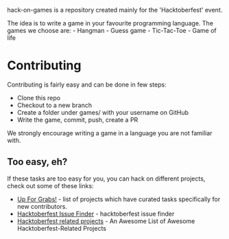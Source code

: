 hack-on-games is a repository created mainly for the
'Hacktoberfest' event.

The idea is to write a game in your favourite programming language.
The games we choose are:
    - Hangman
    - Guess game
    - Tic-Tac-Toe
    - Game of life

# Contributing

Contributing is fairly easy and can be done in few steps:
- Clone this repo
- Checkout to a new branch
- Create a folder under games/<game> with your username on GitHub
- Write the game, commit, push, create a PR

We strongly encourage writing a game in a language you are not familiar with.

## Too easy, eh?

If these tasks are too easy for you, you can hack on different projects, check out some of these links:

- [Up For Grabs!](https://up-for-grabs.net) - list of projects which have curated tasks specifically for new contributors.
- [Hacktoberfest Issue Finder](https://hacktoberfest-finder.netlify.com) - hacktoberfest issue finder
- [Hacktoberfest related projects](https://github.com/mattjegan/awesome-hacktoberfest#projects-friendly-to-hacktoberfest-1st-time-contributors) - An Awesome List of Awesome Hacktoberfest-Related Projects

